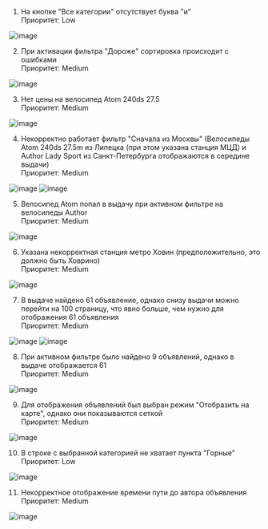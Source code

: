 1) На кнопке "Все категории" отсутствует буква "и"  
   Приоритет: Low
   
![image](https://github.com/user-attachments/assets/874d14e1-6506-4ee6-a6db-76ec221a4f04)


2) При активации фильтра "Дороже" сортировка происходит с ошибками  
   Приоритет: Medium  

![image](https://github.com/user-attachments/assets/db6476ce-2961-45be-b355-9b3e386ad176)


3) Нет цены на велосипед Atom 240ds 27.5  
   Приоритет: Medium  

![image](https://github.com/user-attachments/assets/16831741-f8e6-468a-9cd8-3d0a7bbc2914)


4) Некорректно работает фильтр "Сначала из Москвы" (Велосипеды Atom 240ds 27.5m из Липецка (при этом указана станция МЦД) и Author Lady Sport из Санкт-Петербурга отображаются в середине выдачи)  
   Приоритет: Medium  

![image](https://github.com/user-attachments/assets/16831741-f8e6-468a-9cd8-3d0a7bbc2914)
![image](https://github.com/user-attachments/assets/6c28b7e6-aed1-4b6d-a1c1-7fe6f9cab8a9)


5) Велосипед Atom попал в выдачу при активном фильтре на велосипеды Author  
   Приоритет: Medium  

![image](https://github.com/user-attachments/assets/16831741-f8e6-468a-9cd8-3d0a7bbc2914)


6) Указана некорректная станция метро Ховин (предположительно, это должно быть Ховрино)  
   Приоритет: Medium  

![image](https://github.com/user-attachments/assets/5fd21bfe-9731-4d0a-be4c-bc308fdd2ee5)


7) В выдаче найдено 61 объявление, однако снизу выдачи можно перейти на 100 страницу, что явно больше, чем нужно для отображения 61 объявления  
   Приоритет: Medium  

![image](https://github.com/user-attachments/assets/581aacd2-4184-435d-9339-f0f1d8ed8a5c)
![image](https://github.com/user-attachments/assets/87276a4f-0928-435e-a4dc-a2ac7500c296)

8) При активном фильтре было найдено 9 объявлений, однако в выдаче отображается 61  
   Приоритет: Medium  

![image](https://github.com/user-attachments/assets/7b65255c-a1b8-4634-9786-a09bbafe066d)

    
9) Для отображения объявлений был выбран режим "Отобразить на карте", однако они показываются сеткой  
   Приоритет: Medium  

![image](https://github.com/user-attachments/assets/ca573f9e-7655-465f-8949-96b319515c19)


10) В строке с выбранной категорией не хватает пункта "Горные"  
    Приоритет: Low  

![image](https://github.com/user-attachments/assets/193e1c53-6766-4b63-8341-3adee56c4f00)

  
11) Некорректное отображение времени пути до автора объявления  
    Приоритет: Medium  

![image](https://github.com/user-attachments/assets/39146cf2-6155-44f7-ac5a-2bf9b98b9a46)
